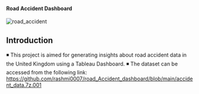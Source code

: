 #### Road Accident Dashboard
![road_accident](https://github.com/rashmi0007/road_Accident_dashboard/assets/87612040/3d648b77-b1fc-4d49-909a-da9761ff86b7)

## Introduction

   ◾ This project is aimed for generating insights about road accident data in the United Kingdom using a Tableau Dashboard.
   ◾ The dataset can be accessed from the following link: https://github.com/rashmi0007/road_Accident_dashboard/blob/main/accident_data.7z.001

